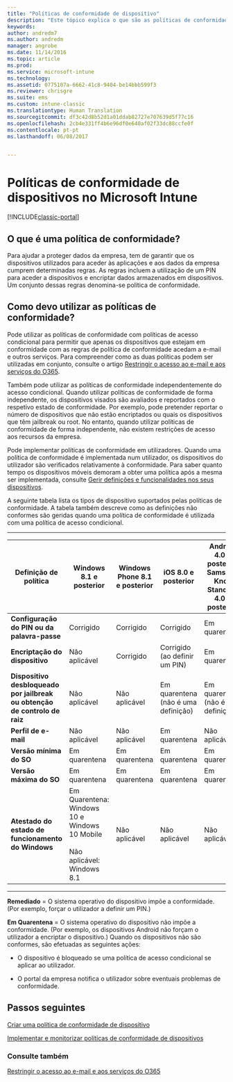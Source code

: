 ```yaml
---
title: "Políticas de conformidade de dispositivo"
description: "Este tópico explica o que são as políticas de conformidade do dispositivo e como funcionam."
keywords: 
author: andredm7
ms.author: andredm
manager: angrobe
ms.date: 11/14/2016
ms.topic: article
ms.prod: 
ms.service: microsoft-intune
ms.technology: 
ms.assetid: 0775107a-6662-41c8-9404-be14bbb599f3
ms.reviewer: chrisgre
ms.suite: ems
ms.custom: intune-classic
ms.translationtype: Human Translation
ms.sourcegitcommit: df3c42d8b52d1a01ddab82727e707639d5f77c16
ms.openlocfilehash: 2cb4e331ff4b6e96df0e640af02f33dc88ccfe0f
ms.contentlocale: pt-pt
ms.lasthandoff: 06/08/2017


---
```


# <a name="device-compliance-policies-in-microsoft-intune"></a>Políticas de conformidade de dispositivos no Microsoft Intune

[!INCLUDE[classic-portal](../includes/classic-portal.md)]

## <a name="what-is-a-compliance-policy"></a>O que é uma política de conformidade?
Para ajudar a proteger dados da empresa, tem de garantir que os dispositivos utilizados para aceder às aplicações e aos dados da empresa cumprem determinadas regras. As regras incluem a utilização de um PIN para aceder a dispositivos e encriptar dados armazenados em dispositivos. Um conjunto dessas regras denomina-se política de conformidade.

## <a name="how-should-i-use-compliance-policies"></a>Como devo utilizar as políticas de conformidade?
Pode utilizar as políticas de conformidade com políticas de acesso condicional para permitir que apenas os dispositivos que estejam em conformidade com as regras de política de conformidade acedam a e-mail e outros serviços. Para compreender como as duas políticas podem ser utilizadas em conjunto, consulte o artigo [Restringir o acesso ao e-mail e aos serviços do O365](restrict-access-to-email-and-o365-services-with-microsoft-intune.md).

Também pode utilizar as políticas de conformidade independentemente do acesso condicional. Quando utilizar políticas de conformidade de forma independente, os dispositivos visados são avaliados e reportados com o respetivo estado de conformidade. Por exemplo, pode pretender reportar o número de dispositivos que não estão encriptados ou quais os dispositivos que têm jailbreak ou root. No entanto, quando utilizar políticas de conformidade de forma independente, não existem restrições de acesso aos recursos da empresa.

Pode implementar políticas de conformidade em utilizadores. Quando uma política de conformidade é implementada num utilizador, os dispositivos do utilizador são verificados relativamente à conformidade.
Para saber quanto tempo os dispositivos móveis demoram a obter uma política após a mesma ser implementada, consulte [Gerir definições e funcionalidades nos seus dispositivos](/intune-classic/deploy-use/manage-settings-and-features-on-your-devices-with-microsoft-intune-policies#frequently-asked-questions-about-intune-policies).

A seguinte tabela lista os tipos de dispositivo suportados pelas políticas de conformidade. A tabela também descreve como as definições não conformes são geridas quando uma política de conformidade é utilizada com uma política de acesso condicional.

-----------------------------

|Definição de política| Windows 8.1 e posterior| Windows Phone 8.1 e posterior| iOS 8.0 e posterior|Android 4.0 e posterior<br/>Samsung Knox Standard 4.0 e posterior|
|-----|----|----|----|----|
|**Configuração do PIN ou da palavra-passe** |Corrigido|Corrigido|Corrigido|Em quarentena|
|**Encriptação do dispositivo**|Não aplicável|Corrigido|Corrigido (ao definir um PIN)|Em quarentena|
|**Dispositivo desbloqueado por jailbreak ou obtenção de controlo de raiz**|Não aplicável|Não aplicável|Em quarentena (não é uma definição)|Em quarentena (não é uma definição)|
|**Perfil de e-mail**|Não aplicável|Não aplicável|Em quarentena|Não aplicável|
|**Versão mínima do SO**|Em quarentena|Em quarentena|Em quarentena|Em quarentena|
|**Versão máxima do SO**|Em quarentena|Em quarentena|Em quarentena|Em quarentena|
|**Atestado do estado de funcionamento do Windows**|Em Quarentena: Windows 10 e Windows 10 Mobile<br /><br />Não aplicável: Windows 8.1|Não aplicável|Não aplicável|Não aplicável|

------------------------------

**Remediado** = O sistema operativo do dispositivo impõe a conformidade. (Por exemplo, forçar o utilizador a definir um PIN.)

**Em Quarentena** = O sistema operativo do dispositivo não impõe a conformidade. (Por exemplo, os dispositivos Android não forçam o utilizador a encriptar o dispositivo.) Quando os dispositivos não são conformes, são efetuadas as seguintes ações:

-   O dispositivo é bloqueado se uma política de acesso condicional se aplicar ao utilizador.

-   O portal da empresa notifica o utilizador sobre eventuais problemas de conformidade.

## <a name="next-steps"></a>Passos seguintes
[Criar uma política de conformidade de dispositivo](create-a-device-compliance-policy-in-microsoft-intune.md)

[Implementar e monitorizar políticas de conformidade de dispositivos](deploy-and-monitor-a-device-compliance-policy-in-microsoft-intune.md)

### <a name="see-also"></a>Consulte também
[Restringir o acesso ao e-mail e aos serviços do O365](restrict-access-to-email-and-o365-services-with-microsoft-intune.md)

